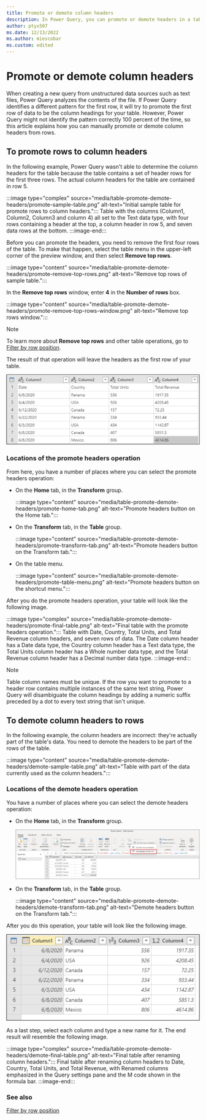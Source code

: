 ```yaml
---
title: Promote or demote column headers
description: In Power Query, you can promote or demote headers in a table. This article demonstrates how to do these operations. 
author: ptyx507
ms.date: 12/13/2022
ms.author: miescobar
ms.custom: edited
---
```


# Promote or demote column headers

When creating a new query from unstructured data sources such as text files, Power Query analyzes the contents of the file. If Power Query identifies a different pattern for the first row, it will try to promote the first row of data to be the column headings for your table. However, Power Query might not identify the pattern correctly 100&nbsp;percent of the time, so this article explains how you can manually promote or demote column headers from rows.

## To promote rows to column headers

In the following example, Power Query wasn't able to determine the column headers for the table because the table contains a set of header rows for the first three rows. The actual column headers for the table are contained in row 5.

:::image type="complex" source="media/table-promote-demote-headers/promote-sample-table.png" alt-text="Initial sample table for promote rows to column headers.":::
   Table with the columns (Column1, Column2, Column3 and column 4) all set to the Text data type, with four rows containing a header at the top, a column header in row 5, and seven data rows at the bottom.
:::image-end:::

Before you can promote the headers, you need to remove the first four rows of the table. To make that happen, select the table menu in the upper-left corner of the preview window, and then select **Remove top rows**.

:::image type="content" source="media/table-promote-demote-headers/promote-remove-top-rows.png" alt-text="Remove top rows of sample table.":::

In the **Remove top rows** window, enter **4** in the **Number of rows** box.

:::image type="content" source="media/table-promote-demote-headers/promote-remove-top-rows-window.png" alt-text="Remove top rows window.":::

> [!NOTE]
> To learn more about **Remove top rows** and other table operations, go to [Filter by row position](filter-row-position.md).

The result of that operation will leave the headers as the first row of your table.

![Sample table with the column headers in the first row, then seven rows of data.](media/table-promote-demote-headers/promote-table-before-promote.png "Sample table with the column headers in the first row, then seven rows of data")

### Locations of the promote headers operation

From here, you have a number of places where you can select the promote headers operation:

* On the **Home** tab, in the **Transform** group.

   :::image type="content" source="media/table-promote-demote-headers/promote-home-tab.png" alt-text="Promote headers button on the Home tab.":::

* On the **Transform** tab, in the **Table** group.

   :::image type="content" source="media/table-promote-demote-headers/promote-transform-tab.png" alt-text="Promote headers button on the Transform tab.":::

* On the table menu.

   :::image type="content" source="media/table-promote-demote-headers/promote-table-menu.png" alt-text="Promote headers button on the shortcut menu.":::

After you do the promote headers operation, your table will look like the following image.

:::image type="complex" source="media/table-promote-demote-headers/promote-final-table.png" alt-text="Final table with the promote headers operation.":::
   Table with Date, Country, Total Units, and Total Revenue column headers, and seven rows of data. The Date column header has a Date data type, the Country column header has a Text data type, the Total Units column header has a Whole number data type, and the Total Revenue column header has a Decimal number data type.
:::image-end:::

>[!NOTE]
> Table column names must be unique. If the row you want to promote to a header row contains multiple instances of the same text string, Power Query will disambiguate the column headings by adding a numeric suffix preceded by a dot to every text string that isn't unique.

## To demote column headers to rows

In the following example, the column headers are incorrect: they're actually part of the table's data. You need to demote the headers to be part of the rows of the table.

:::image type="content" source="media/table-promote-demote-headers/demote-sample-table.png" alt-text="Table with part of the data currently used as the column headers.":::

### Locations of the demote headers operation

You have a number of places where you can select the demote headers operation:

* On the **Home** tab, in the **Transform** group.

   ![Demote headers button on the Home tab.](media/table-promote-demote-headers\demote-home-tab.png "Demote headers button on the Home tab")

* On the **Transform** tab, in the **Table** group.

   :::image type="content" source="media/table-promote-demote-headers/demote-transform-tab.png" alt-text="Demote headers button on the Transform tab.":::

After you do this operation, your table will look like the following image.

![Table after demoting headers to rows, with the column headers now set to Column1, Column2, Column3, and Column4.](media/table-promote-demote-headers/demote-almost-final-table.png "Table after demoting headers to rows, with the column headers now set to Column1, Column2, Column3, and Column4")

As a last step, select each column and type a new name for it. The end result will resemble the following image.

:::image type="complex" source="media/table-promote-demote-headers/demote-final-table.png" alt-text="Final table after renaming column headers.":::
   Final table after renaming column headers to Date, Country, Total Units, and Total Revenue, with Renamed columns emphasized in the Query settings pane and the M code shown in the formula bar.
:::image-end:::

### See also

[Filter by row position](filter-row-position.md)
